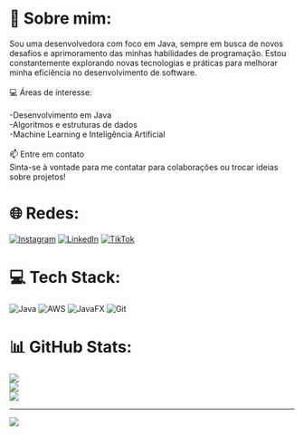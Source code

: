 # 💫 Sobre mim:
Sou uma desenvolvedora com foco em Java, sempre em busca de novos desafios e aprimoramento das minhas habilidades de programação. Estou constantemente explorando novas tecnologias e práticas para melhorar minha eficiência no desenvolvimento de software.<br><br>💻 Áreas de interesse:<br><br>-Desenvolvimento em Java<br>-Algoritmos e estruturas de dados<br>-Machine Learning e Inteligência Artificial<br><br>📫 Entre em contato<br>Sinta-se à vontade para me contatar para colaborações ou trocar ideias sobre projetos!


# 🌐 Redes:
[![Instagram](https://img.shields.io/badge/Instagram-%23E4405F.svg?logo=Instagram&logoColor=white)](https://instagram.com/biancasuarz) [![LinkedIn](https://img.shields.io/badge/LinkedIn-%230077B5.svg?logo=linkedin&logoColor=white)](https://linkedin.com/in/biancasuarz) [![TikTok](https://img.shields.io/badge/TikTok-%23000000.svg?logo=TikTok&logoColor=white)](https://tiktok.com/@biancasuarzdev) 
# 💻 Tech Stack:
![Java](https://img.shields.io/badge/java-%23ED8B00.svg?style=for-the-badge&logo=openjdk&logoColor=white) ![AWS](https://img.shields.io/badge/AWS-%23FF9900.svg?style=for-the-badge&logo=amazon-aws&logoColor=white) ![JavaFX](https://img.shields.io/badge/javafx-%23FF0000.svg?style=for-the-badge&logo=javafx&logoColor=white) ![Git](https://img.shields.io/badge/git-%23F05033.svg?style=for-the-badge&logo=git&logoColor=white)
# 📊 GitHub Stats:
![](https://github-readme-stats.vercel.app/api?username=biancasuarz&theme=dark&hide_border=false&include_all_commits=false&count_private=false)<br/>
![](https://github-readme-streak-stats.herokuapp.com/?user=biancasuarz&theme=dark&hide_border=false)<br/>
![](https://github-readme-stats.vercel.app/api/top-langs/?username=biancasuarz&theme=dark&hide_border=false&include_all_commits=false&count_private=false&layout=compact)

---
[![](https://visitcount.itsvg.in/api?id=biancasuarz&icon=0&color=0)](https://visitcount.itsvg.in)

<!-- Proudly created with GPRM ( https://gprm.itsvg.in ) -->
